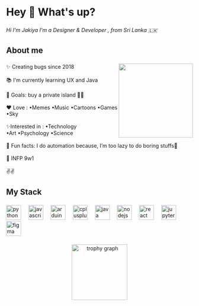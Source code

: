 <h1 align="left">Hey 👋 What's up?</h1>

###

<h6 align="left">Hi I'm Jakiya   I'm a Designer & Developer , from Sri Lanka 🇱🇰</h6>

###

<h2 align="left">About me</h2>

###

<img align="right" height="200" src="https://i.gifer.com/7IjS.gif"  />

###

<p align="left">✨ Creating bugs since 2018<br><br>📚 I'm currently learning UX and Java<br><br>🎯 Goals:  buy a private island 🌊🌴<br><br>❤️ Love : •Memes  •Music •Cartoons •Games  •Sky<br><br>✨Interested in : •Technology <br> •Art •Psychology •Science<br><br>🎲 Fun facts: I do automation because, I’m too lazy to do boring stuffs🥱<br><br>💫 INFP 9w1<br><br>✌️✌️</p>

###

<h2 align="left">My Stack</h2>

###

<div align="left">
  <img src="https://cdn.jsdelivr.net/gh/devicons/devicon/icons/python/python-original.svg" height="40" alt="python logo"  />
  <img width="12" />
  <img src="https://cdn.jsdelivr.net/gh/devicons/devicon/icons/javascript/javascript-original.svg" height="40" alt="javascript logo"  />
  <img width="12" />
  <img src="https://cdn.jsdelivr.net/gh/devicons/devicon/icons/arduino/arduino-original.svg" height="40" alt="arduino logo"  />
  <img width="12" />
  <img src="https://cdn.jsdelivr.net/gh/devicons/devicon/icons/cplusplus/cplusplus-original.svg" height="40" alt="cplusplus logo"  />
  <img width="12" />
  <img src="https://cdn.jsdelivr.net/gh/devicons/devicon/icons/java/java-original.svg" height="40" alt="java logo"  />
  <img width="12" />
  <img src="https://cdn.jsdelivr.net/gh/devicons/devicon/icons/nodejs/nodejs-original.svg" height="40" alt="nodejs logo"  />
  <img width="12" />
  <img src="https://cdn.jsdelivr.net/gh/devicons/devicon/icons/react/react-original.svg" height="40" alt="react logo"  />
  <img width="12" />
  <img src="https://cdn.jsdelivr.net/gh/devicons/devicon/icons/jupyter/jupyter-original.svg" height="40" alt="jupyter logo"  />
  <img width="12" />
  <img src="https://cdn.jsdelivr.net/gh/devicons/devicon/icons/figma/figma-original.svg" height="40" alt="figma logo"  />
</div>


###

<div align="center">
  <img src="https://github-profile-trophy.vercel.app?username=jakiyaa&theme=dracula&column=-1&row=1&margin-w=8&margin-h=8&no-bg=false&no-frame=false&order=4" height="150" alt="trophy graph"  />
</div>

###



###
